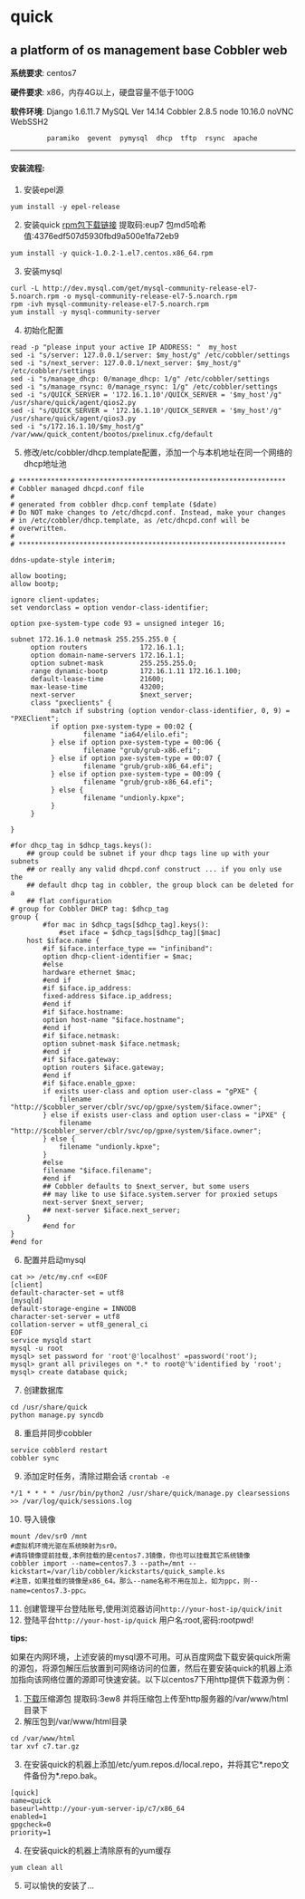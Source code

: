 # quick
a platform of os management base Cobbler web
---
**系统要求**: centos7

**硬件要求**: x86，内存4G以上，硬盘容量不低于100G

**软件环境**: Django 1.6.11.7  MySQL Ver 14.14  Cobbler 2.8.5  node 10.16.0 noVNC WebSSH2

             paramiko  gevent  pymysql  dhcp  tftp  rsync  apache

---
#### 安装流程:

1. 安装epel源
```
yum install -y epel-release
```
2. 安装quick [rpm包下载链接](https://pan.baidu.com/s/1P8CeLO5zEbg4yz99coRNSA) 提取码:eup7 包md5哈希值:4376edf507d5930fbd9a500e1fa72eb9
```
yum install -y quick-1.0.2-1.el7.centos.x86_64.rpm
```
3. 安装mysql
```
curl -L http://dev.mysql.com/get/mysql-community-release-el7-5.noarch.rpm -o mysql-community-release-el7-5.noarch.rpm
rpm -ivh mysql-community-release-el7-5.noarch.rpm 
yum install -y mysql-community-server
```
4. 初始化配置
```
read -p "please input your active IP ADDRESS: "  my_host   
sed -i "s/server: 127.0.0.1/server: $my_host/g" /etc/cobbler/settings              
sed -i "s/next_server: 127.0.0.1/next_server: $my_host/g" /etc/cobbler/settings
sed -i "s/manage_dhcp: 0/manage_dhcp: 1/g" /etc/cobbler/settings    
sed -i "s/manage_rsync: 0/manage_rsync: 1/g" /etc/cobbler/settings
sed -i "s/QUICK_SERVER = '172.16.1.10'/QUICK_SERVER = '$my_host'/g" /usr/share/quick/agent/qios2.py
sed -i "s/QUICK_SERVER = '172.16.1.10'/QUICK_SERVER = '$my_host'/g" /usr/share/quick/agent/qios3.py
sed -i "s/172.16.1.10/$my_host/g" /var/www/quick_content/bootos/pxelinux.cfg/default
```
5. 修改/etc/cobbler/dhcp.template配置，添加一个与本机地址在同一个网络的dhcp地址池
```
# ******************************************************************
# Cobbler managed dhcpd.conf file
#
# generated from cobbler dhcp.conf template ($date)
# Do NOT make changes to /etc/dhcpd.conf. Instead, make your changes
# in /etc/cobbler/dhcp.template, as /etc/dhcpd.conf will be
# overwritten.
#
# ******************************************************************

ddns-update-style interim;

allow booting;
allow bootp;

ignore client-updates;
set vendorclass = option vendor-class-identifier;

option pxe-system-type code 93 = unsigned integer 16;

subnet 172.16.1.0 netmask 255.255.255.0 {
     option routers             172.16.1.1;
     option domain-name-servers 172.16.1.1;
     option subnet-mask         255.255.255.0;
     range dynamic-bootp        172.16.1.11 172.16.1.100;
     default-lease-time         21600;
     max-lease-time             43200;
     next-server                $next_server;
     class "pxeclients" {
          match if substring (option vendor-class-identifier, 0, 9) = "PXEClient";
          if option pxe-system-type = 00:02 {
                  filename "ia64/elilo.efi";
          } else if option pxe-system-type = 00:06 {
                  filename "grub/grub-x86.efi";
          } else if option pxe-system-type = 00:07 {
                  filename "grub/grub-x86_64.efi";
          } else if option pxe-system-type = 00:09 {
                  filename "grub/grub-x86_64.efi";
          } else {
                  filename "undionly.kpxe";
          }
     }

}

#for dhcp_tag in $dhcp_tags.keys():
    ## group could be subnet if your dhcp tags line up with your subnets
    ## or really any valid dhcpd.conf construct ... if you only use the
    ## default dhcp tag in cobbler, the group block can be deleted for a
    ## flat configuration
# group for Cobbler DHCP tag: $dhcp_tag
group {
        #for mac in $dhcp_tags[$dhcp_tag].keys():
            #set iface = $dhcp_tags[$dhcp_tag][$mac]
    host $iface.name {
        #if $iface.interface_type == "infiniband":
        option dhcp-client-identifier = $mac;
        #else
        hardware ethernet $mac;
        #end if
        #if $iface.ip_address:
        fixed-address $iface.ip_address;
        #end if
        #if $iface.hostname:
        option host-name "$iface.hostname";
        #end if
        #if $iface.netmask:
        option subnet-mask $iface.netmask;
        #end if
        #if $iface.gateway:
        option routers $iface.gateway;
        #end if
        #if $iface.enable_gpxe:
        if exists user-class and option user-class = "gPXE" {
            filename "http://$cobbler_server/cblr/svc/op/gpxe/system/$iface.owner";
        } else if exists user-class and option user-class = "iPXE" {
            filename "http://$cobbler_server/cblr/svc/op/gpxe/system/$iface.owner";
        } else {
            filename "undionly.kpxe";
        }
        #else
        filename "$iface.filename";
        #end if
        ## Cobbler defaults to $next_server, but some users
        ## may like to use $iface.system.server for proxied setups
        next-server $next_server;
        ## next-server $iface.next_server;
    }
        #end for
}
#end for
```
6. 配置并启动mysql
```
cat >> /etc/my.cnf <<EOF
[client]
default-character-set = utf8
[mysqld]
default-storage-engine = INNODB
character-set-server = utf8
collation-server = utf8_general_ci
EOF
service mysqld start
mysql -u root
mysql> set password for 'root'@'localhost' =password('root');
mysql> grant all privileges on *.* to root@'%'identified by 'root';
mysql> create database quick;
```
7. 创建数据库
```
cd /usr/share/quick
python manage.py syncdb
```
8. 重启并同步cobbler
```
service cobblerd restart
cobbler sync
```
9. 添加定时任务，清除过期会话 `crontab -e`
```
*/1 * * * * /usr/bin/python2 /usr/share/quick/manage.py clearsessions >> /var/log/quick/sessions.log
```
10. 导入镜像
```
mount /dev/sr0 /mnt 
#虚拟机环境光驱在系统映射为sr0。
#请将镜像提前挂载,本例挂载的是centos7.3镜像，你也可以挂载其它系统镜像
cobbler import --name=centos7.3 --path=/mnt --kickstart=/var/lib/cobbler/kickstarts/quick_sample.ks 
#注意，如果挂载的镜像是x86_64。那么--name名称不用在加上，如为ppc，则--name=centos7.3-ppc。
```
11. 创建管理平台登陆账号,使用浏览器访问`http://your-host-ip/quick/init`
12. 登陆平台`http://your-host-ip/quick` 用户名:root,密码:rootpwd!

**tips:**

如果在内网环境，上述安装的mysql源不可用。可从百度网盘下载安装quick所需的源包，将源包解压后放置到可网络访问的位置，然后在要安装quick的机器上添加指向该网络位置的源即可快速安装。以下以centos7下用http提供下载源为例：

1. [下载](https://pan.baidu.com/s/1ghtlYPRqsFALPWQtNYzXWg)压缩源包 提取码:3ew8 并将压缩包上传至http服务器的/var/www/html目录下
2. 解压包到/var/www/html目录
```
cd /var/www/html
tar xvf c7.tar.gz
```
3. 在安装quick的机器上添加/etc/yum.repos.d/local.repo，并将其它*.repo文件备份为*.repo.bak。
```
[quick]
name=quick
baseurl=http://your-yum-server-ip/c7/x86_64
enabled=1
gpgcheck=0
priority=1
```
4. 在安装quick的机器上清除原有的yum缓存
```
yum clean all
```
5. 可以愉快的安装了...
